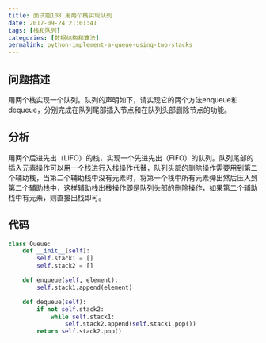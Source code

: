 ```yaml
---
title: 面试题108 用两个栈实现队列
date: 2017-09-24 21:01:41
tags: [栈和队列]
categories: [数据结构和算法]
permalink: python-implement-a-queue-using-two-stacks
---
```

## 问题描述 ##
用两个栈实现一个队列。队列的声明如下，请实现它的两个方法enqueue和dequeue，分别完成在队列尾部插入节点和在队列头部删除节点的功能。
<!-- more -->
## 分析 ##
用两个后进先出（LIFO）的栈，实现一个先进先出（FIFO）的队列。队列尾部的插入元素操作可以用一个栈进行入栈操作代替，队列头部的删除操作需要用到第二个辅助栈，当第二个辅助栈中没有元素时，将第一个栈中所有元素弹出然后压入到第二个辅助栈中，这样辅助栈出栈操作即是队列头部的删除操作，如果第二个辅助栈中有元素，则直接出栈即可。
## 代码 ##
```python
class Queue:
    def __init__(self):
        self.stack1 = []
        self.stack2 = []

    def enqueue(self, element):
        self.stack1.append(element)

    def dequeue(self):
        if not self.stack2:
            while self.stack1:
                self.stack2.append(self.stack1.pop())
        return self.stack2.pop()
```